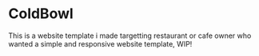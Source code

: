 # ColdBowl
This is a website template i made targetting restaurant or cafe owner who wanted a simple and responsive website template, WIP!
